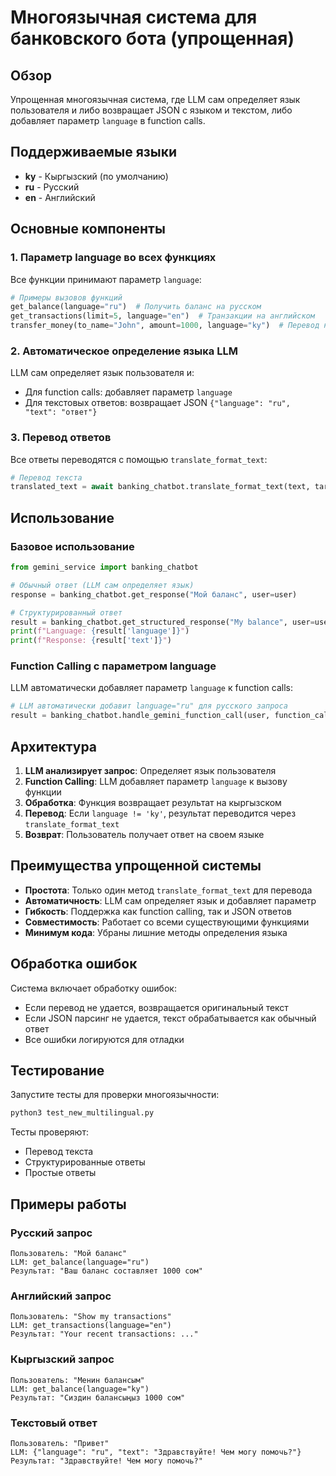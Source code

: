 # Многоязычная система для банковского бота (упрощенная)

## Обзор

Упрощенная многоязычная система, где LLM сам определяет язык пользователя и либо возвращает JSON с языком и текстом, либо добавляет параметр `language` в function calls.

## Поддерживаемые языки

- **ky** - Кыргызский (по умолчанию)
- **ru** - Русский  
- **en** - Английский

## Основные компоненты

### 1. Параметр language во всех функциях

Все функции принимают параметр `language`:

```python
# Примеры вызовов функций
get_balance(language="ru")  # Получить баланс на русском
get_transactions(limit=5, language="en")  # Транзакции на английском
transfer_money(to_name="John", amount=1000, language="ky")  # Перевод на кыргызском
```

### 2. Автоматическое определение языка LLM

LLM сам определяет язык пользователя и:
- Для function calls: добавляет параметр `language`
- Для текстовых ответов: возвращает JSON `{"language": "ru", "text": "ответ"}`

### 3. Перевод ответов

Все ответы переводятся с помощью `translate_format_text`:

```python
# Перевод текста
translated_text = await banking_chatbot.translate_format_text(text, target_language)
```

## Использование

### Базовое использование

```python
from gemini_service import banking_chatbot

# Обычный ответ (LLM сам определяет язык)
response = banking_chatbot.get_response("Мой баланс", user=user)

# Структурированный ответ
result = banking_chatbot.get_structured_response("My balance", user=user)
print(f"Language: {result['language']}")
print(f"Response: {result['text']}")
```

### Function Calling с параметром language

LLM автоматически добавляет параметр `language` к function calls:

```python
# LLM автоматически добавит language="ru" для русского запроса
result = banking_chatbot.handle_gemini_function_call(user, function_call)
```

## Архитектура

1. **LLM анализирует запрос**: Определяет язык пользователя
2. **Function Calling**: LLM добавляет параметр `language` к вызову функции
3. **Обработка**: Функция возвращает результат на кыргызском
4. **Перевод**: Если `language != 'ky'`, результат переводится через `translate_format_text`
5. **Возврат**: Пользователь получает ответ на своем языке

## Преимущества упрощенной системы

- **Простота**: Только один метод `translate_format_text` для перевода
- **Автоматичность**: LLM сам определяет язык и добавляет параметр
- **Гибкость**: Поддержка как function calling, так и JSON ответов
- **Совместимость**: Работает со всеми существующими функциями
- **Минимум кода**: Убраны лишние методы определения языка

## Обработка ошибок

Система включает обработку ошибок:
- Если перевод не удается, возвращается оригинальный текст
- Если JSON парсинг не удается, текст обрабатывается как обычный ответ
- Все ошибки логируются для отладки

## Тестирование

Запустите тесты для проверки многоязычности:

```bash
python3 test_new_multilingual.py
```

Тесты проверяют:
- Перевод текста
- Структурированные ответы
- Простые ответы

## Примеры работы

### Русский запрос
```
Пользователь: "Мой баланс"
LLM: get_balance(language="ru")
Результат: "Ваш баланс составляет 1000 сом"
```

### Английский запрос
```
Пользователь: "Show my transactions"
LLM: get_transactions(language="en")
Результат: "Your recent transactions: ..."
```

### Кыргызский запрос
```
Пользователь: "Менин балансым"
LLM: get_balance(language="ky")
Результат: "Сиздин балансыңыз 1000 сом"
```

### Текстовый ответ
```
Пользователь: "Привет"
LLM: {"language": "ru", "text": "Здравствуйте! Чем могу помочь?"}
Результат: "Здравствуйте! Чем могу помочь?"
``` 